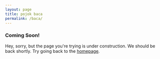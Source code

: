 ```yaml
---
layout: page
title: pojok baca
permalink: /baca/
---
```

  <div class="page">
    <h3>Coming Soon!</h3>
    <span>Hey, sorry, but the page you're trying is under construction. We should be back shortly. Try going back to the <a href="{{site.url}}{{site.baseurl}}">homepage</a>.</span>
  </div>